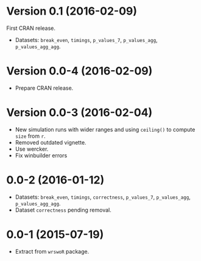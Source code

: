 Version 0.1 (2016-02-09)
===

First CRAN release.

- Datasets: `break_even`, `timings`, `p_values_7`, `p_values_agg`, `p_values_agg_agg`.


Version 0.0-4 (2016-02-09)
===

- Prepare CRAN release.


Version 0.0-3 (2016-02-04)
===

- New simulation runs with wider ranges and using `ceiling()` to compute `size` from `r`.
- Removed outdated vignette.
- Use wercker.
- Fix winbuilder errors


0.0-2 (2016-01-12)
==================

- Datasets: `break_even`, `timings`, `correctness`, `p_values_7`, `p_values_agg`, `p_values_agg_agg`.
- Dataset `correctness` pending removal.


0.0-1 (2015-07-19)
==================

- Extract from `wrswoR` package.

